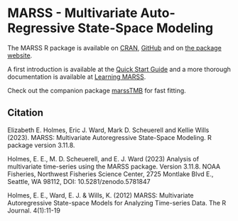 # MARSS - Multivariate Auto-Regressive State-Space Modeling

The MARSS R package is available on [CRAN](https://cran.r-project.org/package=MARSS), [GitHub](https://github.com/atsa-es/MARSS) and on [the package website](https://atsa-es.github.io/MARSS/).

A first introduction is available at the [Quick Start Guide](https://atsa-es.github.io/MARSS/articles/Quick_Start.html) and a more thorough documentation is available at [Learning MARSS](https://cran.r-project.org/web/packages/MARSS/vignettes/Learning_MARSS.html).

Check out the companion package [marssTMB](https://atsa-es.github.io/marssTMB/) for fast fitting.

## Citation

Elizabeth E. Holmes, Eric J. Ward, Mark D.
Scheuerell and Kellie Wills (2023). MARSS:
Multivariate Autoregressive State-Space Modeling.
R package version 3.11.8.

Holmes, E. E., M. D. Scheuerell, and E. J. Ward
(2023) Analysis of multivariate time-series using
the MARSS package. Version 3.11.8. NOAA Fisheries,
Northwest Fisheries Science Center, 2725 Montlake
Blvd E., Seattle, WA 98112, DOI:
10.5281/zenodo.5781847

Holmes, E. E., Ward, E. J. & Wills, K. (2012)
MARSS: Multivariate Autoregressive State-space
Models for Analyzing Time-series Data. The R
Journal. 4(1):11-19